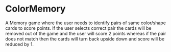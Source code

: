 # ColorMemory
A Memory game where the user needs to identify pairs of same color/shape cards to score points.
If the user selects correct pair the cards will be removed out of the game and the user will score 2 points whereas if the pair does not match then the cards will turn back upside down and score will be reduced by 1.
